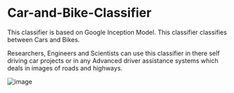 # Car-and-Bike-Classifier
This classifier is based on Google Inception Model. This classifier classifies between Cars and Bikes.

Researchers, Engineers and Scientists can use this classifier in there self driving car projects or in any 
Advanced driver assistance systems which deals in images of roads and highways.

![image](/relative/Car_and_Bike_Classifier/b4.jpg?raw=true "Optional Title")
